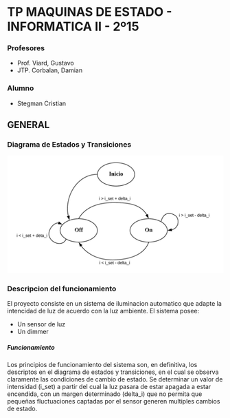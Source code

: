 # TP MAQUINAS DE ESTADO - INFORMATICA II - 2º15

### Profesores
- Prof. Viard, Gustavo
- JTP. Corbalan, Damian

### Alumno 
- Stegman Cristian

## GENERAL
 
### Diagrama de Estados y Transiciones

![alt text](https://github.com/StegmanCristian/Control-de-Iluminacion/blob/master/diagrama%20de%20%20estados%20y%20transiciones%20.jpeg)

### Descripcion del funcionamiento
El proyecto consiste en un sistema de iluminacion automatico que adapte la intencidad de luz de acuerdo con la luz ambiente.
El sistema posee:
- Un sensor de luz 
- Un dimmer

##### Funcionamiento
Los principios de funcionamiento del sistema son, en definitiva, los descriptos en el diagrama de estados y transiciones, en el cual se observa claramente las condiciones de cambio de estado.
Se determinar un valor de intensidad (i_set) a partir del cual la luz pasara de estar apagada a estar encendida, con un margen determinado (delta_i) que no permita que pequeñas fluctuaciones captadas por el sensor generen multiples cambios de estado.
 
